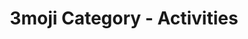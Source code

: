 ---
layout: category_activities
title: 3moji Category - Activities
permalink: activities.html
emoji: speech_balloon
---